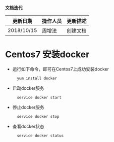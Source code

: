 **文档迭代**

|  更新日期 | 操作人员  | 更新描述  |
| ------------ | ------------ | ------------ |
|  2018/10/15 |周增法    | 创建文档  |

# Centos7 安装docker

- 运行如下命令，即可在Centos7上成功安装docker

		yum install docker

- 启动docker服务

		service docker start

- 停止docker服务

		service docker stop

- 查看docker状态

		service docker status